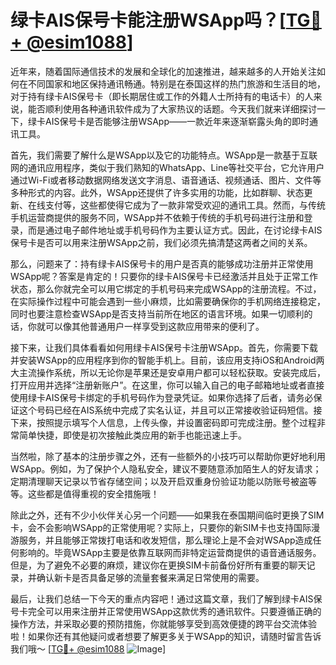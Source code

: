 # 绿卡AIS保号卡能注册WSApp吗？[[TG💪+ @esim1088](https://t.me/s/esim1088)]

近年来，随着国际通信技术的发展和全球化的加速推进，越来越多的人开始关注如何在不同国家和地区保持通讯畅通。特别是在泰国这样的热门旅游和生活目的地，对于持有绿卡AIS保号卡（即长期居住或工作的外籍人士所持有的电话卡）的人来说，能否顺利使用各种通讯软件成为了大家热议的话题。今天我们就来详细探讨一下，绿卡AIS保号卡是否能够注册WSApp——一款近年来逐渐崭露头角的即时通讯工具。

首先，我们需要了解什么是WSApp以及它的功能特点。WSApp是一款基于互联网的通讯应用程序，类似于我们熟知的WhatsApp、Line等社交平台，它允许用户通过Wi-Fi或者移动数据网络发送文字消息、语音通话、视频通话、图片、文件等多种形式的内容。此外，WSApp还提供了许多实用的功能，比如群聊、状态更新、在线支付等，这些都使得它成为了一款非常受欢迎的通讯工具。然而，与传统手机运营商提供的服务不同，WSApp并不依赖于传统的手机号码进行注册和登录，而是通过电子邮件地址或手机号码作为主要认证方式。因此，在讨论绿卡AIS保号卡是否可以用来注册WSApp之前，我们必须先搞清楚这两者之间的关系。

那么，问题来了：持有绿卡AIS保号卡的用户是否真的能够成功注册并正常使用WSApp呢？答案是肯定的！只要你的绿卡AIS保号卡已经激活并且处于正常工作状态，那么你就完全可以用它绑定的手机号码来完成WSApp的注册流程。不过，在实际操作过程中可能会遇到一些小麻烦，比如需要确保你的手机网络连接稳定，同时也要注意检查WSApp是否支持当前所在地区的语言环境。如果一切顺利的话，你就可以像其他普通用户一样享受到这款应用带来的便利了。

接下来，让我们具体看看如何用绿卡AIS保号卡注册WSApp。首先，你需要下载并安装WSApp的应用程序到你的智能手机上。目前，该应用支持iOS和Android两大主流操作系统，所以无论你是苹果还是安卓用户都可以轻松获取。安装完成后，打开应用并选择“注册新账户”。在这里，你可以输入自己的电子邮箱地址或者直接使用绿卡AIS保号卡绑定的手机号码作为登录凭证。如果你选择了后者，请务必保证这个号码已经在AIS系统中完成了实名认证，并且可以正常接收验证码短信。接下来，按照提示填写个人信息，上传头像，并设置密码即可完成注册。整个过程非常简单快捷，即使是初次接触此类应用的新手也能迅速上手。

当然啦，除了基本的注册步骤之外，还有一些额外的小技巧可以帮助你更好地利用WSApp。例如，为了保护个人隐私安全，建议不要随意添加陌生人的好友请求；定期清理聊天记录以节省存储空间；以及开启双重身份验证功能以防账号被盗等等。这些都是值得重视的安全措施哦！

除此之外，还有不少小伙伴关心另一个问题——如果我在泰国期间临时更换了SIM卡，会不会影响WSApp的正常使用呢？实际上，只要你的新SIM卡也支持国际漫游服务，并且能够正常拨打电话和收发短信，那么理论上是不会对WSApp造成任何影响的。毕竟WSApp主要是依靠互联网而非特定运营商提供的语音通话服务。但是，为了避免不必要的麻烦，建议你在更换SIM卡前备份好所有重要的聊天记录，并确认新卡是否具备足够的流量套餐来满足日常使用的需要。

最后，让我们总结一下今天的重点内容吧！通过这篇文章，我们了解到绿卡AIS保号卡完全可以用来注册并正常使用WSApp这款优秀的通讯软件。只要遵循正确的操作方法，并采取必要的预防措施，你就能够享受到高效便捷的跨平台交流体验啦！如果你还有其他疑问或者想要了解更多关于WSApp的知识，请随时留言告诉我们哦～ [[TG💪+ @esim1088](https://t.me/s/esim1088) ![Image](https://i.postimg.cc/4NQfJmqS/Snipaste-2025-05-13-00-14-12.png)]